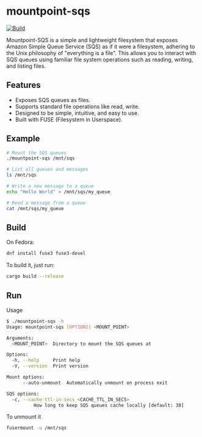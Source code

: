 mountpoint-sqs
==============
[![Build](https://github.com/PauloMigAlmeida/mountpoint-sqs/actions/workflows/rust.yml/badge.svg)](https://github.com/PauloMigAlmeida/mountpoint-sqs/actions/workflows/rust.yml)

Mountpoint-SQS is a simple and lightweight filesystem that exposes Amazon Simple Queue Service (SQS) as if it were a
filesystem, adhering to the Unix philosophy of "everything is a file". This allows you to interact with SQS queues using
familiar file system operations such as reading, writing, and listing files.

## Features

* Exposes SQS queues as files.
* Supports standard file operations like read, write.
* Designed to be simple, intuitive, and easy to use.
* Built with FUSE (Filesystem in Userspace).

## Example

```bash
# Mount the SQS queues
./mountpoint-sqs /mnt/sqs

# List all queues and messages
ls /mnt/sqs

# Write a new message to a queue
echo "Hello World" > /mnt/sqs/my_queue

# Read a message from a queue
cat /mnt/sqs/my_queue
```

## Build

On Fedora:

```bash
dnf install fuse3 fuse3-devel
```

To build it, just run:

```bash
cargo build --release
```

## Run

Usage

```bash
$ ./mountpoint-sqs -h
Usage: mountpoint-sqs [OPTIONS] <MOUNT_POINT>

Arguments:
  <MOUNT_POINT>  Directory to mount the SQS queues at

Options:
  -h, --help     Print help
  -V, --version  Print version

Mount options:
      --auto-unmount  Automatically unmount on process exit

SQS options:
  -c, --cache-ttl-in-secs <CACHE_TTL_IN_SECS>
          How long to keep SQS queues cache locally [default: 30]
```

To unmount it

```bash
fusermount -u /mnt/sqs 
```
